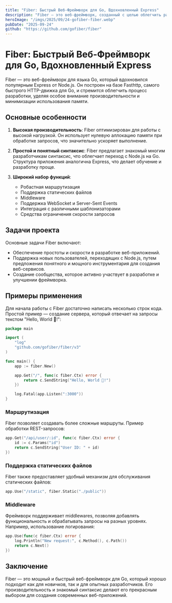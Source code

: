 ```yaml
---
title: "Fiber: Быстрый Веб-Фреймворк для Go, Вдохновленный Express"
description: "Fiber — это веб-фреймворк, созданный с целью облегчить разработку приложений на Go, отличающийся высокой производительностью и минимальным использованием памяти."
heroImage: "/imgs/2025/09/24-gofiber-fiber.webp"
pubDate: "2025-09-24"
github: "https://github.com/gofiber/fiber"
---
```


# Fiber: Быстрый Веб-Фреймворк для Go, Вдохновленный Express

Fiber — это веб-фреймворк для языка Go, который вдохновился популярным Express от Node.js. Он построен на базе Fasthttp, самого быстрого HTTP-движка для Go, и стремится облегчить процесс разработки, уделяя особое внимание производительности и минимизации использования памяти.

## Основные особенности

1. **Высокая производительность**: Fiber оптимизирован для работы с высокой нагрузкой. Он использует нулевую аллокацию памяти при обработке запросов, что значительно ускоряет выполнение.

2. **Простой и понятный синтаксис**: Fiber предлагает знакомый многим разработчикам синтаксис, что облегчает переход с Node.js на Go. Структура приложения аналогична Express, что делает обучение и разработку проще.

3. **Широкий набор функций**:
   - Робастная маршрутизация
   - Поддержка статических файлов
   - Middleware
   - Поддержка WebSocket и Server-Sent Events
   - Интеграция с различными шаблонизаторами
   - Средства ограничения скорости запросов

## Задачи проекта

Основные задачи Fiber включают:

- Обеспечение простоты и скорости в разработке веб-приложений.
- Поддержка новых пользователей, переходящих с Node.js, путем предложения понятного и мощного инструментария для создания веб-сервисов.
- Создание сообщества, которое активно участвует в разработке и улучшении фреймворка.

## Примеры применения

Для начала работы с Fiber достаточно написать несколько строк кода. Простой пример — создание сервера, который отвечает на запросы текстом "Hello, World 👋!":

```go
package main

import (
    "log"
    "github.com/gofiber/fiber/v3"
)

func main() {
    app := fiber.New()

    app.Get("/", func(c fiber.Ctx) error {
        return c.SendString("Hello, World 👋!")
    })

    log.Fatal(app.Listen(":3000"))
}
```

### Маршрутизация

Fiber позволяет создавать более сложные маршруты. Пример обработки REST-запросов:

```go
app.Get("/api/user/:id", func(c fiber.Ctx) error {
    id := c.Params("id")
    return c.SendString("User ID: " + id)
})
```

### Поддержка статических файлов

Fiber также предоставляет удобный механизм для обслуживания статических файлов:

```go
app.Use("/static", fiber.Static("./public"))
```

### Middleware 

Фреймворк поддерживает middlewares, позволяя добавлять функциональность и обрабатывать запросы на разных уровнях. Например, использование логирования:

```go
app.Use(func(c fiber.Ctx) error {
    log.Println("New request:", c.Method(), c.Path())
    return c.Next()
})
```

## Заключение

Fiber — это мощный и быстрый веб-фреймворк для Go, который хорошо подходит как для новичков, так и для опытных разработчиков. Его производительность и знакомый синтаксис делают его прекрасным выбором для создания современных веб-приложений.
